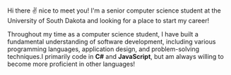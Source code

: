 
Hi there ✌️ nice to meet you! I'm a senior computer science student at the University of South Dakota and looking for a place to start my career!

Throughout my time as a computer science student, I have built a fundamental understanding of software
development, including various programming languages, application design, and problem-solving techniques.I primarily code in **C#** and **JavaScript**, but am always willing to become more proficient in other languages!

